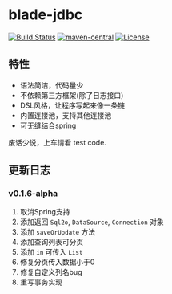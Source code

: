 # blade-jdbc

[![Build Status](https://img.shields.io/travis/bladejava/blade-jdbc.svg?style=flat-square)](https://travis-ci.org/bladejava/blade-jdbc)
[![maven-central](https://img.shields.io/maven-central/v/com.bladejava/blade-jdbc.svg?style=flat-square)](http://search.maven.org/#search%7Cga%7C1%7Cblade-jdbc)
[![License](https://img.shields.io/badge/license-Apache%202-4EB1BA.svg?style=flat-square)](https://www.apache.org/licenses/LICENSE-2.0.html)

## 特性

- 语法简洁，代码量少
- 不依赖第三方框架(除了日志接口)
- DSL风格，让程序写起来像一条链
- 内置连接池，支持其他连接池
- 可无缝结合spring

废话少说，上车请看 test code.

## 更新日志

### v0.1.6-alpha

1. 取消Spring支持
2. 添加返回 `Sql2o`, `DataSource`, `Connection` 对象
3. 添加 `saveOrUpdate` 方法
4. 添加查询列表可分页
5. 添加 `in` 可传入 `List`
6. 修复分页传入数据小于0
7. 修复自定义列名bug
8. 重写事务实现